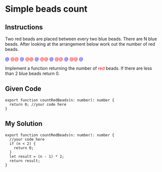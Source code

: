 # Simple beads count

## Instructions

Two red beads are placed between every two blue beads. There are N blue beads. After looking at the arrangement below work out the number of red beads.

<span style="color: blue;">@</span> <span style="color: red;">@@</span> <span style="color: blue;">@</span> <span style="color: red;">@@</span> <span style="color: blue;">@</span> <span style="color: red;">@@</span> <span style="color: blue;">@</span> <span style="color: red;">@@</span> <span style="color: blue;">@</span> <span style="color: red;">@@</span> <span style="color: blue;">@</span>

Implement a function returning the number of <span style="color: red;">red</span> beads.
If there are less than 2 blue beads return 0.

## Given Code
```
export function countRedBeads(n: number): number {
  return 0; //your code here
}
```

## My Solution
```
export function countRedBeads(n: number): number {
  //your code here
  if (n < 2) {
    return 0;
  }
  let result = (n - 1) * 2;
  return result;
}
```
